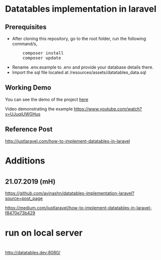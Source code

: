 # Datatables implementation in laravel

## Prerequisites
<ul>
<li>After cloning this repository, go to the root folder, run the following command/s,
<pre>
    composer install
    composer update</pre>
</li>
<li>Rename .env.example to .env and provide your database details there.</li>
<li>Import the sql file located at /resources/assets/datatables_data.sql</li>

</ul>

## Working Demo
You can see the demo of the project 
<a href="http://demos.justlaravel.com/how-to-implement-datatables-in-laravel">here</a>

Video demonstrating the example
https://www.youtube.com/watch?v=UJuqiUWGHus

## Reference Post
<a href="http://justlaravel.com/how-to-implement-datatables-in-laravel">http://justlaravel.com/how-to-implement-datatables-in-laravel
</a>


#
# Additions
#
## 21.07.2019 (mH)
https://github.com/avinashn/datatables-implementation-laravel?source=post_page

https://medium.com/justlaravel/how-to-implement-datatables-in-laravel-f8470e73b429


# ###################
# run on local server 
# ###################
http://datatables.dev:8080/

